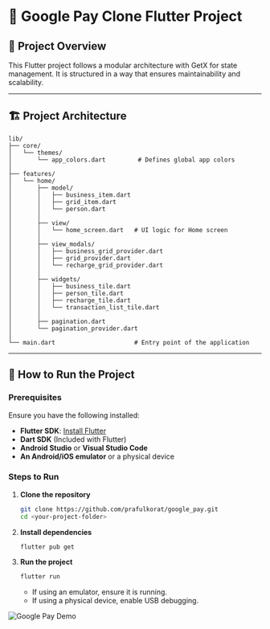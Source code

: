# 📱 Google Pay Clone Flutter Project

## 📌 Project Overview
This Flutter project follows a modular architecture with GetX for state management. It is structured in a way that ensures maintainability and scalability.

---

## 🏗 Project Architecture
```
lib/
├── core/
│   └── themes/
│       └── app_colors.dart         # Defines global app colors
│
├── features/
│   └── home/
│       ├── model/
│       │   ├── business_item.dart
│       │   ├── grid_item.dart
│       │   └── person.dart
│       │
│       ├── view/
│       │   └── home_screen.dart   # UI logic for Home screen
│       │
│       ├── view_modals/
│       │   ├── business_grid_provider.dart
│       │   ├── grid_provider.dart
│       │   └── recharge_grid_provider.dart
│       │
│       ├── widgets/
│       │   ├── business_tile.dart
│       │   ├── person_tile.dart
│       │   ├── recharge_tile.dart
│       │   └── transaction_list_tile.dart
│       │
│       ├── pagination.dart
│       └── pagination_provider.dart
│
└── main.dart                      # Entry point of the application
```

---

## 🚀 How to Run the Project

### Prerequisites
Ensure you have the following installed:
- **Flutter SDK**: [Install Flutter](https://flutter.dev/docs/get-started/install)
- **Dart SDK** (Included with Flutter)
- **Android Studio** or **Visual Studio Code**
- **An Android/iOS emulator** or a physical device

### Steps to Run
1. **Clone the repository**
   ```sh
   git clone https://github.com/prafulkorat/google_pay.git
   cd <your-project-folder>
   ```

2. **Install dependencies**
   ```sh
   flutter pub get
   ```

3. **Run the project**
   ```sh
   flutter run
   ```
    - If using an emulator, ensure it is running.
    - If using a physical device, enable USB debugging.

![Google Pay Demo](assets/google_pay.gif)

